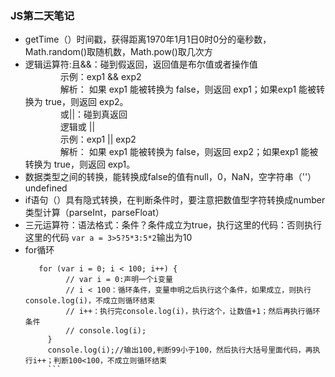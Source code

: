 ### JS第二天笔记
+ getTime（）时间戳，获得距离1970年1月1日0时0分的毫秒数，Math.random()取随机数，Math.pow()取几次方
+ 逻辑运算符:且&&：碰到假返回，返回值是布尔值或者操作值  
             &emsp;&emsp;&emsp;&emsp;示例：exp1 && exp2  
             &emsp;&emsp;&emsp;&emsp;解析： 如果 exp1 能被转换为 false，则返回 exp1；如果exp1 能被转换为   true，则返回 exp2。  
             &emsp;&emsp;&emsp;&emsp;或||：碰到真返回  
             &emsp;&emsp;&emsp;&emsp;逻辑或 ||  
             &emsp;&emsp;&emsp;&emsp;示例：exp1 || exp2  
             &emsp;&emsp;&emsp;&emsp;解析： 如果 exp1 能被转换为 false，则返回 exp2；如果exp1 能被转换为   true，则返回 exp1。  
+ 数据类型之间的转换，能转换成false的值有null，0，NaN，空字符串（''）undefined
+ if语句（）具有隐式转换，在判断条件时，要注意把数值型字符转换成number类型计算（parseInt，parseFloat）
+ 三元运算符：语法格式：条件？条件成立为true，执行这里的代码：否则执行这里的代码
                 `var a = 3>5?5*3:5*2`输出为10
+ for循环
   ```
      for (var i = 0; i < 100; i++) {
			// var i = 0:声明一个i变量
			// i < 100：循环条件，变量申明之后执行这个条件，如果成立，则执行console.log(i)，不成立则循环结束
			// i++：执行完console.log(i)，执行这个，让数值+1；然后再执行循环条件
			// console.log(i);
		}
		console.log(i);//输出100,判断99小于100，然后执行大括号里面代码，再执行i++；判断100<100，不成立则循环结束
		```